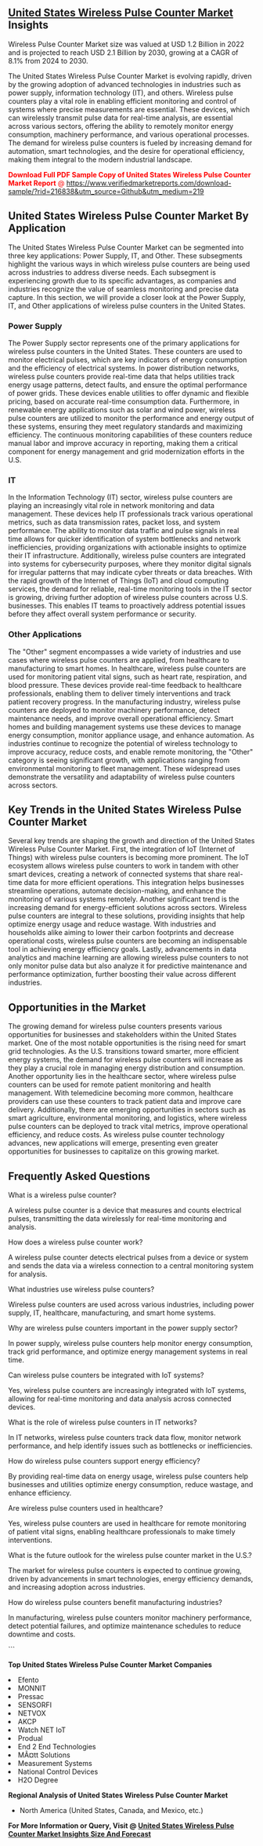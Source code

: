 <h2><a href="https://www.verifiedmarketreports.com/download-sample/?rid=216838&amp;utm_source=Github&amp;utm_medium=219" target="_blank">United States Wireless Pulse Counter Market</a> Insights</h2><p>Wireless Pulse Counter Market size was valued at USD 1.2 Billion in 2022 and is projected to reach USD 2.1 Billion by 2030, growing at a CAGR of 8.1% from 2024 to 2030.</p><p> <p>The United States Wireless Pulse Counter Market is evolving rapidly, driven by the growing adoption of advanced technologies in industries such as power supply, information technology (IT), and others. Wireless pulse counters play a vital role in enabling efficient monitoring and control of systems where precise measurements are essential. These devices, which can wirelessly transmit pulse data for real-time analysis, are essential across various sectors, offering the ability to remotely monitor energy consumption, machinery performance, and various operational processes. The demand for wireless pulse counters is fueled by increasing demand for automation, smart technologies, and the desire for operational efficiency, making them integral to the modern industrial landscape.</p> <p><p><span class=""><span style="color: #ff0000;"><strong>Download Full PDF Sample Copy of United States Wireless Pulse Counter Market Report</strong> @ </span><a href="https://www.verifiedmarketreports.com/download-sample/?rid=216838&amp;utm_source=Github&amp;utm_medium=219" target="_blank">https://www.verifiedmarketreports.com/download-sample/?rid=216838&amp;utm_source=Github&amp;utm_medium=219</a></span></p></p> <h2>United States Wireless Pulse Counter Market By Application</h2> <p>The United States Wireless Pulse Counter Market can be segmented into three key applications: Power Supply, IT, and Other. These subsegments highlight the various ways in which wireless pulse counters are being used across industries to address diverse needs. Each subsegment is experiencing growth due to its specific advantages, as companies and industries recognize the value of seamless monitoring and precise data capture. In this section, we will provide a closer look at the Power Supply, IT, and Other applications of wireless pulse counters in the United States.</p> <h3>Power Supply</h3> <p>The Power Supply sector represents one of the primary applications for wireless pulse counters in the United States. These counters are used to monitor electrical pulses, which are key indicators of energy consumption and the efficiency of electrical systems. In power distribution networks, wireless pulse counters provide real-time data that helps utilities track energy usage patterns, detect faults, and ensure the optimal performance of power grids. These devices enable utilities to offer dynamic and flexible pricing, based on accurate real-time consumption data. Furthermore, in renewable energy applications such as solar and wind power, wireless pulse counters are utilized to monitor the performance and energy output of these systems, ensuring they meet regulatory standards and maximizing efficiency. The continuous monitoring capabilities of these counters reduce manual labor and improve accuracy in reporting, making them a critical component for energy management and grid modernization efforts in the U.S.</p> <h3>IT</h3> <p>In the Information Technology (IT) sector, wireless pulse counters are playing an increasingly vital role in network monitoring and data management. These devices help IT professionals track various operational metrics, such as data transmission rates, packet loss, and system performance. The ability to monitor data traffic and pulse signals in real time allows for quicker identification of system bottlenecks and network inefficiencies, providing organizations with actionable insights to optimize their IT infrastructure. Additionally, wireless pulse counters are integrated into systems for cybersecurity purposes, where they monitor digital signals for irregular patterns that may indicate cyber threats or data breaches. With the rapid growth of the Internet of Things (IoT) and cloud computing services, the demand for reliable, real-time monitoring tools in the IT sector is growing, driving further adoption of wireless pulse counters across U.S. businesses. This enables IT teams to proactively address potential issues before they affect overall system performance or security.</p> <h3>Other Applications</h3> <p>The "Other" segment encompasses a wide variety of industries and use cases where wireless pulse counters are applied, from healthcare to manufacturing to smart homes. In healthcare, wireless pulse counters are used for monitoring patient vital signs, such as heart rate, respiration, and blood pressure. These devices provide real-time feedback to healthcare professionals, enabling them to deliver timely interventions and track patient recovery progress. In the manufacturing industry, wireless pulse counters are deployed to monitor machinery performance, detect maintenance needs, and improve overall operational efficiency. Smart homes and building management systems use these devices to manage energy consumption, monitor appliance usage, and enhance automation. As industries continue to recognize the potential of wireless technology to improve accuracy, reduce costs, and enable remote monitoring, the "Other" category is seeing significant growth, with applications ranging from environmental monitoring to fleet management. These widespread uses demonstrate the versatility and adaptability of wireless pulse counters across sectors.</p> <h2>Key Trends in the United States Wireless Pulse Counter Market</h2> <p>Several key trends are shaping the growth and direction of the United States Wireless Pulse Counter Market. First, the integration of IoT (Internet of Things) with wireless pulse counters is becoming more prominent. The IoT ecosystem allows wireless pulse counters to work in tandem with other smart devices, creating a network of connected systems that share real-time data for more efficient operations. This integration helps businesses streamline operations, automate decision-making, and enhance the monitoring of various systems remotely. Another significant trend is the increasing demand for energy-efficient solutions across sectors. Wireless pulse counters are integral to these solutions, providing insights that help optimize energy usage and reduce wastage. With industries and households alike aiming to lower their carbon footprints and decrease operational costs, wireless pulse counters are becoming an indispensable tool in achieving energy efficiency goals. Lastly, advancements in data analytics and machine learning are allowing wireless pulse counters to not only monitor pulse data but also analyze it for predictive maintenance and performance optimization, further boosting their value across different industries.</p> <h2>Opportunities in the Market</h2> <p>The growing demand for wireless pulse counters presents various opportunities for businesses and stakeholders within the United States market. One of the most notable opportunities is the rising need for smart grid technologies. As the U.S. transitions toward smarter, more efficient energy systems, the demand for wireless pulse counters will increase as they play a crucial role in managing energy distribution and consumption. Another opportunity lies in the healthcare sector, where wireless pulse counters can be used for remote patient monitoring and health management. With telemedicine becoming more common, healthcare providers can use these counters to track patient data and improve care delivery. Additionally, there are emerging opportunities in sectors such as smart agriculture, environmental monitoring, and logistics, where wireless pulse counters can be deployed to track vital metrics, improve operational efficiency, and reduce costs. As wireless pulse counter technology advances, new applications will emerge, presenting even greater opportunities for businesses to capitalize on this growing market.</p> <h2>Frequently Asked Questions</h2> <p>What is a wireless pulse counter?</p> <p>A wireless pulse counter is a device that measures and counts electrical pulses, transmitting the data wirelessly for real-time monitoring and analysis.</p> <p>How does a wireless pulse counter work?</p> <p>A wireless pulse counter detects electrical pulses from a device or system and sends the data via a wireless connection to a central monitoring system for analysis.</p> <p>What industries use wireless pulse counters?</p> <p>Wireless pulse counters are used across various industries, including power supply, IT, healthcare, manufacturing, and smart home systems.</p> <p>Why are wireless pulse counters important in the power supply sector?</p> <p>In power supply, wireless pulse counters help monitor energy consumption, track grid performance, and optimize energy management systems in real time.</p> <p>Can wireless pulse counters be integrated with IoT systems?</p> <p>Yes, wireless pulse counters are increasingly integrated with IoT systems, allowing for real-time monitoring and data analysis across connected devices.</p> <p>What is the role of wireless pulse counters in IT networks?</p> <p>In IT networks, wireless pulse counters track data flow, monitor network performance, and help identify issues such as bottlenecks or inefficiencies.</p> <p>How do wireless pulse counters support energy efficiency?</p> <p>By providing real-time data on energy usage, wireless pulse counters help businesses and utilities optimize energy consumption, reduce wastage, and enhance efficiency.</p> <p>Are wireless pulse counters used in healthcare?</p> <p>Yes, wireless pulse counters are used in healthcare for remote monitoring of patient vital signs, enabling healthcare professionals to make timely interventions.</p> <p>What is the future outlook for the wireless pulse counter market in the U.S.?</p> <p>The market for wireless pulse counters is expected to continue growing, driven by advancements in smart technologies, energy efficiency demands, and increasing adoption across industries.</p> <p>How do wireless pulse counters benefit manufacturing industries?</p> <p>In manufacturing, wireless pulse counters monitor machinery performance, detect potential failures, and optimize maintenance schedules to reduce downtime and costs.</p> ```</p><p><strong>Top United States Wireless Pulse Counter Market Companies</strong></p><div data-test-id=""><p><li>Efento</li><li> MONNIT</li><li> Pressac</li><li> SENSORFI</li><li> NETVOX</li><li> AKCP</li><li> Watch NET IoT</li><li> Produal</li><li> End 2 End Technologies</li><li> MÃ¤tt Solutions</li><li> Measurement Systems</li><li> National Control Devices</li><li> H2O Degree</li></p><div><strong>Regional Analysis of&nbsp;United States Wireless Pulse Counter Market</strong></div><ul><li dir="ltr"><p dir="ltr">North America&nbsp;(United States, Canada, and Mexico, etc.)</p></li></ul><p><strong>For More Information or Query, Visit @&nbsp;</strong><strong><a href="https://www.verifiedmarketreports.com/product/wireless-pulse-counter-market/?utm_source=Github&amp;utm_medium=219" target="_blank">United States Wireless Pulse Counter Market Insights Size And Forecast</a></strong></p></div>
